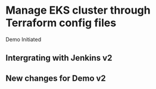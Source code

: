# Manage EKS cluster through Terraform config files
Demo Initiated
## Intergrating with Jenkins v2
## New changes for Demo v2
